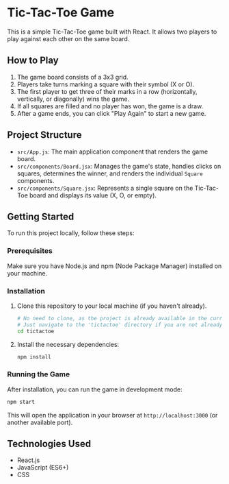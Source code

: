 # Tic-Tac-Toe Game

This is a simple Tic-Tac-Toe game built with React. It allows two players to play against each other on the same board.

## How to Play

1.  The game board consists of a 3x3 grid.
2.  Players take turns marking a square with their symbol (X or O).
3.  The first player to get three of their marks in a row (horizontally, vertically, or diagonally) wins the game.
4.  If all squares are filled and no player has won, the game is a draw.
5.  After a game ends, you can click "Play Again" to start a new game.

## Project Structure

-   `src/App.js`: The main application component that renders the game board.
-   `src/components/Board.jsx`: Manages the game's state, handles clicks on squares, determines the winner, and renders the individual `Square` components.
-   `src/components/Square.jsx`: Represents a single square on the Tic-Tac-Toe board and displays its value (X, O, or empty).

## Getting Started

To run this project locally, follow these steps:

### Prerequisites

Make sure you have Node.js and npm (Node Package Manager) installed on your machine.

### Installation

1.  Clone this repository to your local machine (if you haven't already).

    ```bash
    # No need to clone, as the project is already available in the current workspace.
    # Just navigate to the 'tictactoe' directory if you are not already there.
    cd tictactoe
    ```

2.  Install the necessary dependencies:

    ```bash
    npm install
    ```

### Running the Game

After installation, you can run the game in development mode:

```bash
npm start
```

This will open the application in your browser at `http://localhost:3000` (or another available port).

## Technologies Used

-   React.js
-   JavaScript (ES6+)
-   CSS
